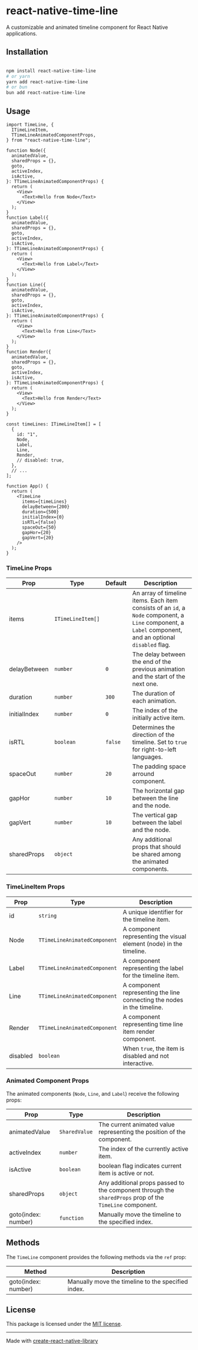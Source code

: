 # react-native-time-line

A customizable and animated timeline component for React Native applications.

## Installation

```sh

npm install react-native-time-line
# or yarn
yarn add react-native-time-line
# or bun
bun add react-native-time-line

```

## Usage

```tsx
import TimeLine, {
  ITimeLineItem,
  TTimeLineAnimatedComponentProps,
} from "react-native-time-line";

function Node({
  animatedValue,
  sharedProps = {},
  goto,
  activeIndex,
  isActive,
}: TTimeLineAnimatedComponentProps) {
  return (
    <View>
      <Text>Hello from Node</Text>
    </View>
  );
}
function Label({
  animatedValue,
  sharedProps = {},
  goto,
  activeIndex,
  isActive,
}: TTimeLineAnimatedComponentProps) {
  return (
    <View>
      <Text>Hello from Label</Text>
    </View>
  );
}
function Line({
  animatedValue,
  sharedProps = {},
  goto,
  activeIndex,
  isActive,
}: TTimeLineAnimatedComponentProps) {
  return (
    <View>
      <Text>Hello from Line</Text>
    </View>
  );
}
function Render({
  animatedValue,
  sharedProps = {},
  goto,
  activeIndex,
  isActive,
}: TTimeLineAnimatedComponentProps) {
  return (
    <View>
      <Text>Hello from Render</Text>
    </View>
  );
}

const timeLines: ITimeLineItem[] = [
  {
    id: "1",
    Node,
    Label,
    Line,
    Render,
    // disabled: true,
  },
  // ...
];

function App() {
  return (
    <TimeLine
      items={timeLines}
      delayBetween={200}
      duration={500}
      initialIndex={0}
      isRTL={false}
      spaceOut={50}
      gapHor={20}
      gapVert={20}
    />
  );
}
```

### TimeLine Props

| Prop         | Type              | Default | Description                                                                                                                                              |
| ------------ | ----------------- | ------- | -------------------------------------------------------------------------------------------------------------------------------------------------------- |
| items        | `ITimeLineItem[]` |         | An array of timeline items. Each item consists of an `id`, a `Node` component, a `Line` component, a `Label` component, and an optional `disabled` flag. |
| delayBetween | `number`          | `0`     | The delay between the end of the previous animation and the start of the next one.                                                                       |
| duration     | `number`          | `300`   | The duration of each animation.                                                                                                                          |
| initialIndex | `number`          | `0`     | The index of the initially active item.                                                                                                                  |
| isRTL        | `boolean`         | `false` | Determines the direction of the timeline. Set to `true` for right-to-left languages.                                                                     |
| spaceOut     | `number`          | `20`    | The padding space arround component.                                                                                                                     |
| gapHor       | `number`          | `10`    | The horizontal gap between the line and the node.                                                                                                        |
| gapVert      | `number`          | `10`    | The vertical gap between the label and the node.                                                                                                         |
| sharedProps  | `object`          |         | Any additional props that should be shared among the animated components.                                                                                |

### TimeLineItem Props

| Prop     | Type                         | Description                                                             |
| -------- | ---------------------------- | ----------------------------------------------------------------------- |
| id       | `string`                     | A unique identifier for the timeline item.                              |
| Node     | `TTimeLineAnimatedComponent` | A component representing the visual element (node) in the timeline.     |
| Label    | `TTimeLineAnimatedComponent` | A component representing the label for the timeline item.               |
| Line     | `TTimeLineAnimatedComponent` | A component representing the line connecting the nodes in the timeline. |
| Render   | `TTimeLineAnimatedComponent` | A component representing time line item render component.               |
| disabled | `boolean`                    | When `true`, the item is disabled and not interactive.                  |

### Animated Component Props

The animated components (`Node`, `Line`, and `Label`) receive the following props:

| Prop                | Type          | Description                                                                                              |
| ------------------- | ------------- | -------------------------------------------------------------------------------------------------------- |
| animatedValue       | `SharedValue` | The current animated value representing the position of the component.                                   |
| activeIndex         | `number`      | The index of the currently active item.                                                                  |
| isActive            | `boolean`     | boolean flag indicates current item is active or not.                                                    |
| sharedProps         | `object`      | Any additional props passed to the component through the `sharedProps` prop of the `TimeLine` component. |
| goto(index: number) | `function`    | Manually move the timeline to the specified index.                                                       |

## Methods

The `TimeLine` component provides the following methods via the `ref` prop:

| Method              | Description                                        |
| ------------------- | -------------------------------------------------- |
| goto(index: number) | Manually move the timeline to the specified index. |

## License

This package is licensed under the [MIT license](/LICENSE).

---

Made with [create-react-native-library](https://github.com/callstack/react-native-builder-bob)
